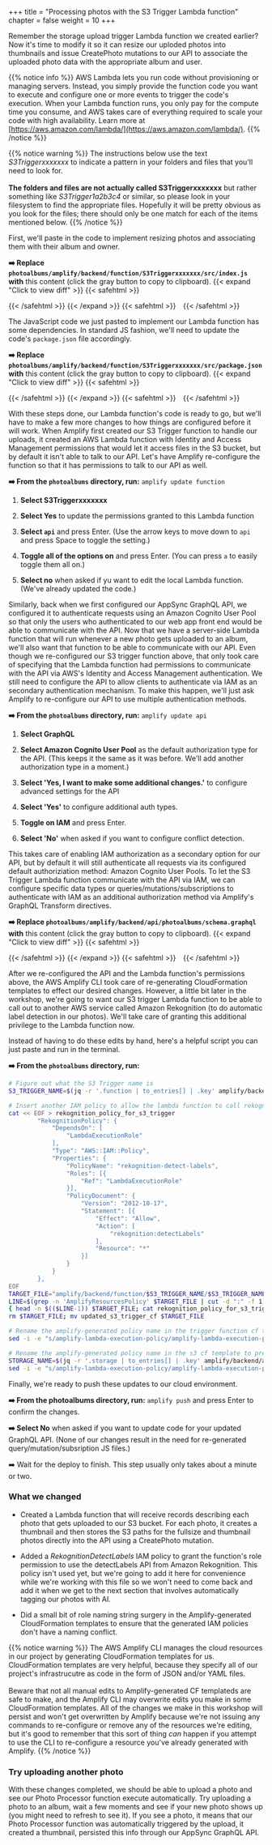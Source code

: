+++
title = "Processing photos with the S3 Trigger Lambda function"
chapter = false
weight = 10
+++

Remember the storage upload trigger Lambda function we created earlier? Now it's time to modify it so it can resize our uploded photos into thumbnails and issue CreatePhoto mutations to our API to associate the uploaded photo data with the appropriate album and user.


{{% notice info %}}
AWS Lambda lets you run code without provisioning or managing servers. Instead, you simply provide the function code you want to execute and configure one or more events to trigger the code's execution. When your Lambda function runs, you only pay for the compute time you consume, and AWS takes care of everything required to scale your code with high availability. Learn more at [https://aws.amazon.com/lambda/](https://aws.amazon.com/lambda/).
{{% /notice %}}

{{% notice warning %}}
The instructions below use the text _S3Triggerxxxxxxx_ to indicate a pattern in your folders and files that you'll need to look for.
<br/><br/>
**The folders and files are not actually called S3Triggerxxxxxxx** but rather something like _S3Trigger1a2b3c4_ or similar, so please look
in your filesystem to find the appropriate files. Hopefully it will be pretty obvious as you look for the files; there should only be
one match for each of the items mentioned below.
{{% /notice %}}


First, we'll paste in the code to implement resizing photos and associating them with their album and owner.

**➡️ Replace `photoalbums/amplify/backend/function/S3Triggerxxxxxxx/src/index.js` with** <span class="clipBtn clipboard" data-clipboard-target="#id260bdddb1669b10e2e1011a5ddaaaf036e091b0dphotoalbumsamplifybackendfunctionS3Triggerb18990d7srcindexjs">this content</span> (click the gray button to copy to clipboard). 
{{< expand "Click to view diff" >}} {{< safehtml >}}
<div id="diff-id260bdddb1669b10e2e1011a5ddaaaf036e091b0dphotoalbumsamplifybackendfunctionS3Triggerb18990d7srcindexjs"></div> <script type="text/template" data-diff-for="diff-id260bdddb1669b10e2e1011a5ddaaaf036e091b0dphotoalbumsamplifybackendfunctionS3Triggerb18990d7srcindexjs">commit 260bdddb1669b10e2e1011a5ddaaaf036e091b0d
Author: Gabe Hollombe <gabe@avantbard.com>
Date:   Fri Feb 7 12:26:26 2020 +0800

    update trigger function code and schema to handle photo uploads

diff --git a/photoalbums/amplify/backend/function/S3Triggerb18990d7/src/index.js b/photoalbums/amplify/backend/function/S3Triggerb18990d7/src/index.js
index 80d7812..796f049 100644
--- a/photoalbums/amplify/backend/function/S3Triggerb18990d7/src/index.js
+++ b/photoalbums/amplify/backend/function/S3Triggerb18990d7/src/index.js
@@ -6,11 +6,186 @@ var apiPhotoalbumsGraphQLAPIIdOutput = process.env.API_PHOTOALBUMS_GRAPHQLAPIIDO
 var apiPhotoalbumsGraphQLAPIEndpointOutput = process.env.API_PHOTOALBUMS_GRAPHQLAPIENDPOINTOUTPUT
 
 Amplify Params - DO NOT EDIT */// eslint-disable-next-line
-exports.handler = function(event, context) {
+
+require('es6-promise').polyfill();
+require('isomorphic-fetch');
+const AWS = require('aws-sdk');
+const S3 = new AWS.S3({ signatureVersion: 'v4' });
+const AUTH_TYPE = require('aws-appsync').AUTH_TYPE;
+const AWSAppSyncClient = require('aws-appsync').default;
+const uuidv4 = require('uuid/v4');
+const gql = require('graphql-tag');
+
+/*
+Note: Sharp requires native extensions to be installed in a way that is compatible
+with Amazon Linux (in order to run successfully in a Lambda execution environment).
+
+If you're not working in Cloud9, you can follow the instructions on http://sharp.pixelplumbing.com/en/stable/install/#aws-lambda how to install the module and native dependencies.
+*/
+const Sharp = require('sharp');
+
+// We'll expect these environment variables to be defined when the Lambda function is deployed
+const THUMBNAIL_WIDTH = parseInt(process.env.THUMBNAIL_WIDTH || 80, 10);
+const THUMBNAIL_HEIGHT = parseInt(process.env.THUMBNAIL_HEIGHT || 80, 10);
+
+let client = null
+
+
+async function storePhotoInfo(item) {
+  console.log('storePhotoItem', JSON.stringify(item))
+  const createPhoto = gql`
+    mutation CreatePhoto(
+      $input: CreatePhotoInput!
+      $condition: ModelPhotoConditionInput
+    ) {
+      createPhoto(input: $input, condition: $condition) {
+        id
+        albumId
+        owner
+        bucket
+        fullsize {
+          key
+          width
+          height
+        }
+        thumbnail {
+          key
+          width
+          height
+        }
+        album {
+          id
+          name
+          owner
+        }
+      }
+    }
+  `;
+
+  console.log('trying to createphoto with input', JSON.stringify(item))
+	const result = await client.mutate({ 
+      mutation: createPhoto,
+      variables: { input: item },
+      fetchPolicy: 'no-cache'
+    })
+
+  console.log('result', JSON.stringify(result))
+  return result
+  }
+
+function thumbnailKey(keyPrefix, filename) {
+	return `${keyPrefix}/resized/${filename}`;
+}
+
+function fullsizeKey(keyPrefix, filename) {
+	return `${keyPrefix}/fullsize/${filename}`;
+}
+
+function makeThumbnail(photo) {
+	return Sharp(photo).resize(THUMBNAIL_WIDTH, THUMBNAIL_HEIGHT).toBuffer();
+}
+
+async function resize(photoBody, bucketName, key) {
+  const keyPrefix = key.substr(0, key.indexOf('/upload/'))
+  const originalPhotoName = key.substr(key.lastIndexOf('/') + 1)
+  const originalPhotoDimensions = await Sharp(photoBody).metadata();
+  
+  const thumbnail = await makeThumbnail(photoBody);
+
+	await Promise.all([
+		S3.putObject({
+			Body: thumbnail,
+			Bucket: bucketName,
+			Key: thumbnailKey(keyPrefix, originalPhotoName),
+		}).promise(),
+
+		S3.copyObject({
+			Bucket: bucketName,
+			CopySource: bucketName + '/' + key,
+			Key: fullsizeKey(keyPrefix, originalPhotoName),
+		}).promise(),
+	]);
+
+	await S3.deleteObject({
+		Bucket: bucketName,
+		Key: key
+	}).promise();
+
+	return {
+		photoId: originalPhotoName,
+		
+		thumbnail: {
+			key: thumbnailKey(keyPrefix, originalPhotoName),
+			width: THUMBNAIL_WIDTH,
+			height: THUMBNAIL_HEIGHT
+		},
+
+		fullsize: {
+			key: fullsizeKey(keyPrefix, originalPhotoName),
+			width: originalPhotoDimensions.width,
+			height: originalPhotoDimensions.height
+		}
+	};
+};
+
+async function processRecord(record) {
+	const bucketName = record.s3.bucket.name;
+  const key = decodeURIComponent(record.s3.object.key.replace(/\+/g, " "));
+
+  console.log('processRecord', JSON.stringify(record))
+
+  if (record.eventName !== "ObjectCreated:Put") { console.log('Is not a new file'); return; }
+  if (! key.includes('upload/')) { console.log('Does not look like an upload from user'); return; }
+
+  const originalPhoto = await S3.getObject({ Bucket: bucketName, Key: key }).promise()
+  
+	const metadata = originalPhoto.Metadata
+  console.log('metadata', JSON.stringify(metadata))
+  console.log('resize')
+	const sizes = await resize(originalPhoto.Body, bucketName, key);    
+  console.log('sizes', JSON.stringify(sizes))
+	const id = uuidv4();
+	const item = {
+		id: id,
+		owner: metadata.owner,
+		albumId: metadata.albumid,
+    bucket: bucketName,
+    thumbnail: {
+      width: sizes.thumbnail.width,
+      height: sizes.thumbnail.height, 
+      key: sizes.thumbnail.key,
+    },
+    fullsize: {
+      width: sizes.fullsize.width,
+      height: sizes.fullsize.height,
+      key: sizes.fullsize.key,
+    }
+  }
+
+  console.log(JSON.stringify(metadata), JSON.stringify(sizes), JSON.stringify(item))
+	await storePhotoInfo(item);
+}
+
+
+exports.handler = async (event, context, callback) => {
   console.log('Received S3 event:', JSON.stringify(event, null, 2));
-  // Get the object from the event and show its content type
-  const bucket = event.Records[0].s3.bucket.name; //eslint-disable-line
-  const key = event.Records[0].s3.object.key; //eslint-disable-line
-  console.log(`Bucket: ${bucket}`, `Key: ${key}`);
-  context.done(null, 'Successfully processed S3 event'); // SUCCESS with message
+
+  client = new AWSAppSyncClient({
+    url: process.env.API_PHOTOALBUMS_GRAPHQLAPIENDPOINTOUTPUT,
+    region: process.env.REGION,
+    auth: {
+      type: AUTH_TYPE.AWS_IAM,
+      credentials: AWS.config.credentials
+    },
+    disableOffline: true
+  });
+ 
+	try {
+		event.Records.forEach(processRecord);
+		callback(null, { status: 'Photo Processed' });
+	}
+	catch (err) {
+		console.error(err);
+		callback(err);
+	}
 };
</script>
{{< /safehtml >}} {{< /expand >}}
{{< safehtml >}}
<textarea id="id260bdddb1669b10e2e1011a5ddaaaf036e091b0dphotoalbumsamplifybackendfunctionS3Triggerb18990d7srcindexjs" style="position: relative; left: -1000px; width: 1px; height: 1px;">/* Amplify Params - DO NOT EDIT
You can access the following resource attributes as environment variables from your Lambda function
var environment = process.env.ENV
var region = process.env.REGION
var apiPhotoalbumsGraphQLAPIIdOutput = process.env.API_PHOTOALBUMS_GRAPHQLAPIIDOUTPUT
var apiPhotoalbumsGraphQLAPIEndpointOutput = process.env.API_PHOTOALBUMS_GRAPHQLAPIENDPOINTOUTPUT

Amplify Params - DO NOT EDIT */// eslint-disable-next-line

require('es6-promise').polyfill();
require('isomorphic-fetch');
const AWS = require('aws-sdk');
const S3 = new AWS.S3({ signatureVersion: 'v4' });
const AUTH_TYPE = require('aws-appsync').AUTH_TYPE;
const AWSAppSyncClient = require('aws-appsync').default;
const uuidv4 = require('uuid/v4');
const gql = require('graphql-tag');

/*
Note: Sharp requires native extensions to be installed in a way that is compatible
with Amazon Linux (in order to run successfully in a Lambda execution environment).

If you're not working in Cloud9, you can follow the instructions on http://sharp.pixelplumbing.com/en/stable/install/#aws-lambda how to install the module and native dependencies.
*/
const Sharp = require('sharp');

// We'll expect these environment variables to be defined when the Lambda function is deployed
const THUMBNAIL_WIDTH = parseInt(process.env.THUMBNAIL_WIDTH || 80, 10);
const THUMBNAIL_HEIGHT = parseInt(process.env.THUMBNAIL_HEIGHT || 80, 10);

let client = null


async function storePhotoInfo(item) {
  console.log('storePhotoItem', JSON.stringify(item))
  const createPhoto = gql`
    mutation CreatePhoto(
      $input: CreatePhotoInput!
      $condition: ModelPhotoConditionInput
    ) {
      createPhoto(input: $input, condition: $condition) {
        id
        albumId
        owner
        bucket
        fullsize {
          key
          width
          height
        }
        thumbnail {
          key
          width
          height
        }
        album {
          id
          name
          owner
        }
      }
    }
  `;

  console.log('trying to createphoto with input', JSON.stringify(item))
	const result = await client.mutate({ 
      mutation: createPhoto,
      variables: { input: item },
      fetchPolicy: 'no-cache'
    })

  console.log('result', JSON.stringify(result))
  return result
  }

function thumbnailKey(keyPrefix, filename) {
	return `${keyPrefix}/resized/${filename}`;
}

function fullsizeKey(keyPrefix, filename) {
	return `${keyPrefix}/fullsize/${filename}`;
}

function makeThumbnail(photo) {
	return Sharp(photo).resize(THUMBNAIL_WIDTH, THUMBNAIL_HEIGHT).toBuffer();
}

async function resize(photoBody, bucketName, key) {
  const keyPrefix = key.substr(0, key.indexOf('/upload/'))
  const originalPhotoName = key.substr(key.lastIndexOf('/') + 1)
  const originalPhotoDimensions = await Sharp(photoBody).metadata();
  
  const thumbnail = await makeThumbnail(photoBody);

	await Promise.all([
		S3.putObject({
			Body: thumbnail,
			Bucket: bucketName,
			Key: thumbnailKey(keyPrefix, originalPhotoName),
		}).promise(),

		S3.copyObject({
			Bucket: bucketName,
			CopySource: bucketName + '/' + key,
			Key: fullsizeKey(keyPrefix, originalPhotoName),
		}).promise(),
	]);

	await S3.deleteObject({
		Bucket: bucketName,
		Key: key
	}).promise();

	return {
		photoId: originalPhotoName,
		
		thumbnail: {
			key: thumbnailKey(keyPrefix, originalPhotoName),
			width: THUMBNAIL_WIDTH,
			height: THUMBNAIL_HEIGHT
		},

		fullsize: {
			key: fullsizeKey(keyPrefix, originalPhotoName),
			width: originalPhotoDimensions.width,
			height: originalPhotoDimensions.height
		}
	};
};

async function processRecord(record) {
	const bucketName = record.s3.bucket.name;
  const key = decodeURIComponent(record.s3.object.key.replace(/\+/g, " "));

  console.log('processRecord', JSON.stringify(record))

  if (record.eventName !== "ObjectCreated:Put") { console.log('Is not a new file'); return; }
  if (! key.includes('upload/')) { console.log('Does not look like an upload from user'); return; }

  const originalPhoto = await S3.getObject({ Bucket: bucketName, Key: key }).promise()
  
	const metadata = originalPhoto.Metadata
  console.log('metadata', JSON.stringify(metadata))
  console.log('resize')
	const sizes = await resize(originalPhoto.Body, bucketName, key);    
  console.log('sizes', JSON.stringify(sizes))
	const id = uuidv4();
	const item = {
		id: id,
		owner: metadata.owner,
		albumId: metadata.albumid,
    bucket: bucketName,
    thumbnail: {
      width: sizes.thumbnail.width,
      height: sizes.thumbnail.height, 
      key: sizes.thumbnail.key,
    },
    fullsize: {
      width: sizes.fullsize.width,
      height: sizes.fullsize.height,
      key: sizes.fullsize.key,
    }
  }

  console.log(JSON.stringify(metadata), JSON.stringify(sizes), JSON.stringify(item))
	await storePhotoInfo(item);
}


exports.handler = async (event, context, callback) => {
  console.log('Received S3 event:', JSON.stringify(event, null, 2));

  client = new AWSAppSyncClient({
    url: process.env.API_PHOTOALBUMS_GRAPHQLAPIENDPOINTOUTPUT,
    region: process.env.REGION,
    auth: {
      type: AUTH_TYPE.AWS_IAM,
      credentials: AWS.config.credentials
    },
    disableOffline: true
  });
 
	try {
		event.Records.forEach(processRecord);
		callback(null, { status: 'Photo Processed' });
	}
	catch (err) {
		console.error(err);
		callback(err);
	}
};

</textarea>
{{< /safehtml >}}

The JavaScript code we just pasted to implement our Lambda function has some dependencies. In standard JS fashion, we'll need to update the code's `package.json` file accordingly.

**➡️ Replace `photoalbums/amplify/backend/function/S3Triggerxxxxxxx/src/package.json` with** <span class="clipBtn clipboard" data-clipboard-target="#id260bdddb1669b10e2e1011a5ddaaaf036e091b0dphotoalbumsamplifybackendfunctionS3Triggerb18990d7srcpackagejson">this content</span> (click the gray button to copy to clipboard). 
{{< expand "Click to view diff" >}} {{< safehtml >}}
<div id="diff-id260bdddb1669b10e2e1011a5ddaaaf036e091b0dphotoalbumsamplifybackendfunctionS3Triggerb18990d7srcpackagejson"></div> <script type="text/template" data-diff-for="diff-id260bdddb1669b10e2e1011a5ddaaaf036e091b0dphotoalbumsamplifybackendfunctionS3Triggerb18990d7srcpackagejson">commit 260bdddb1669b10e2e1011a5ddaaaf036e091b0d
Author: Gabe Hollombe <gabe@avantbard.com>
Date:   Fri Feb 7 12:26:26 2020 +0800

    update trigger function code and schema to handle photo uploads

diff --git a/photoalbums/amplify/backend/function/S3Triggerb18990d7/src/package.json b/photoalbums/amplify/backend/function/S3Triggerb18990d7/src/package.json
index 1cf57e6..74d2f66 100644
--- a/photoalbums/amplify/backend/function/S3Triggerb18990d7/src/package.json
+++ b/photoalbums/amplify/backend/function/S3Triggerb18990d7/src/package.json
@@ -1,7 +1,14 @@
 {
-  "name": "S3Triggerb18990d7",
-  "version": "2.0.0",
-  "description": "Lambda function generated by Amplify",
-  "main": "index.js",
-  "license": "Apache-2.0"
+    "name": "S3TriggerPhotoProcessor",
+    "version": "1.0.0",
+    "description": "The photo uploads processor",
+    "main": "index.js",
+    "dependencies": {
+        "aws-appsync": "^3.0.2",
+        "es6-promise": "^4.2.8",
+        "graphql-tag": "^2.10.1",
+        "isomorphic-fetch": "^2.2.1",
+        "sharp": "^0.24.0",
+        "uuid": "^3.3.2"
+    }
 }
</script>
{{< /safehtml >}} {{< /expand >}}
{{< safehtml >}}
<textarea id="id260bdddb1669b10e2e1011a5ddaaaf036e091b0dphotoalbumsamplifybackendfunctionS3Triggerb18990d7srcpackagejson" style="position: relative; left: -1000px; width: 1px; height: 1px;">{
    "name": "S3TriggerPhotoProcessor",
    "version": "1.0.0",
    "description": "The photo uploads processor",
    "main": "index.js",
    "dependencies": {
        "aws-appsync": "^3.0.2",
        "es6-promise": "^4.2.8",
        "graphql-tag": "^2.10.1",
        "isomorphic-fetch": "^2.2.1",
        "sharp": "^0.24.0",
        "uuid": "^3.3.2"
    }
}

</textarea>
{{< /safehtml >}}

With these steps done, our Lambda function's code is ready to go, but we'll have to make a few more changes to how things are configured before it will work. When Amplify first created our S3 Trigger function to handle our uploads, it created an AWS Lambda function with Identity and Access Management permissions that would let it access files in the S3 bucket, but by default it isn't able to talk to our API. Let's have Amplify re-configure the function so that it has permissions to talk to our API as well.

**➡️ From the `photoalbums` directory, run:** `amplify update function`
1. **Select S3Triggerxxxxxxx**

2. **Select Yes** to update the permissions granted to this Lambda function

3. **Select `api`** and press Enter. (Use the arrow keys to move down to `api` and press Space to toggle the setting.)

4. **Toggle all of the options on** and press Enter.  (You can press `a` to easily toggle them all on.)

5. **Select no** when asked if yu want to edit the local Lambda function. (We've already updated the code.)


Similarly, back when we first configured our AppSync GraphQL API, we configured it to authenticate requests using an Amazon Cognito User Pool so that only the users who authenticated to our web app front end would be able to communicate with the API. Now that we have a server-side Lambda function that will run whenever a new photo gets uploaded to an album, we'll also want that function to be able to communicate with our API. Even though we re-configured our S3 trigger function above, that only took care of specifying that the Lambda function had permissions to communicate with the API via AWS's Identity and Access Management authentication. We still need to configure the API to allow clients to authenticate via IAM as an secondary authentication mechanism. To make this happen, we'll just ask Amplify to re-configure our API to use multiple authentication methods.

**➡️ From the `photoalbums` directory, run:** `amplify update api`

1. **Select GraphQL** 

2. **Select Amazon Cognito User Pool** as the default authorization type for the API.  (This keeps it the same as it was before. We'll add another authorization type in a moment.)

3. **Select 'Yes, I want to make some additional changes.'** to configure advanced settings for the API

4. **Select 'Yes'** to configure additional auth types.

5. **Toggle on IAM** and press Enter.

6. **Select 'No'** when asked if you want to configure conflict detection.



This takes care of enabling IAM authorization as a secondary option for our API, but by default it will still authenticate all requests via its configured default authoriziation method: Amazon Cognito User Pools. To let the S3 Trigger Lambda function communicate with the API via IAM, we can configure specific data types or queries/mutations/subscriptions to authenticate with IAM as an additional authorization method via Amplify's GraphQL Transform directives.

**➡️ Replace `photoalbums/amplify/backend/api/photoalbums/schema.graphql` with** <span class="clipBtn clipboard" data-clipboard-target="#id260bdddb1669b10e2e1011a5ddaaaf036e091b0dphotoalbumsamplifybackendapiphotoalbumsschemagraphql">this content</span> (click the gray button to copy to clipboard). 
{{< expand "Click to view diff" >}} {{< safehtml >}}
<div id="diff-id260bdddb1669b10e2e1011a5ddaaaf036e091b0dphotoalbumsamplifybackendapiphotoalbumsschemagraphql"></div> <script type="text/template" data-diff-for="diff-id260bdddb1669b10e2e1011a5ddaaaf036e091b0dphotoalbumsamplifybackendapiphotoalbumsschemagraphql">commit 260bdddb1669b10e2e1011a5ddaaaf036e091b0d
Author: Gabe Hollombe <gabe@avantbard.com>
Date:   Fri Feb 7 12:26:26 2020 +0800

    update trigger function code and schema to handle photo uploads

diff --git a/photoalbums/amplify/backend/api/photoalbums/schema.graphql b/photoalbums/amplify/backend/api/photoalbums/schema.graphql
index 06044a4..75194c1 100644
--- a/photoalbums/amplify/backend/api/photoalbums/schema.graphql
+++ b/photoalbums/amplify/backend/api/photoalbums/schema.graphql
@@ -1,6 +1,9 @@
 type Album 
 @model 
-@auth(rules: [{allow: owner}]) {
+@auth(rules: [
+  {allow: owner},
+  {allow: private, provider: iam}
+]) {
     id: ID!
     name: String!
     photos: [Photo] @connection(keyName: "byAlbum", fields: ["id"])
@@ -9,7 +12,10 @@ type Album
 type Photo 
 @model 
 @key(name: "byAlbum", fields: ["albumId"], queryField: "listPhotosByAlbum")
-@auth(rules: [{allow: owner}]) {
+@auth(rules: [
+  {allow: owner},
+  {allow: private, provider: iam}
+]) {
     id: ID!
     albumId: ID!
     album: Album @connection(fields: ["albumId"])
@@ -22,4 +28,19 @@ type PhotoS3Info {
     key: String!
     width: Int!
     height: Int!
-}
\ No newline at end of file
+}
+
+input CreatePhotoInput {
+	id: ID
+    owner: String
+	albumId: ID!
+	bucket: String!
+	fullsize: PhotoS3InfoInput!
+	thumbnail: PhotoS3InfoInput!
+}
+
+input PhotoS3InfoInput {
+	key: String!
+	width: Int!
+	height: Int!
+}
</script>
{{< /safehtml >}} {{< /expand >}}
{{< safehtml >}}
<textarea id="id260bdddb1669b10e2e1011a5ddaaaf036e091b0dphotoalbumsamplifybackendapiphotoalbumsschemagraphql" style="position: relative; left: -1000px; width: 1px; height: 1px;">type Album 
@model 
@auth(rules: [
  {allow: owner},
  {allow: private, provider: iam}
]) {
    id: ID!
    name: String!
    photos: [Photo] @connection(keyName: "byAlbum", fields: ["id"])
}

type Photo 
@model 
@key(name: "byAlbum", fields: ["albumId"], queryField: "listPhotosByAlbum")
@auth(rules: [
  {allow: owner},
  {allow: private, provider: iam}
]) {
    id: ID!
    albumId: ID!
    album: Album @connection(fields: ["albumId"])
    bucket: String!
    fullsize: PhotoS3Info!
    thumbnail: PhotoS3Info!
}

type PhotoS3Info {
    key: String!
    width: Int!
    height: Int!
}

input CreatePhotoInput {
	id: ID
    owner: String
	albumId: ID!
	bucket: String!
	fullsize: PhotoS3InfoInput!
	thumbnail: PhotoS3InfoInput!
}

input PhotoS3InfoInput {
	key: String!
	width: Int!
	height: Int!
}

</textarea>
{{< /safehtml >}}


After we re-configured the API and the Lambda function's permissions above, the AWS Amplify CLI took care of re-generating CloudFormation templates to effect our desired changes. However, a little bit later in the workshop, we're going to want our S3 trigger Lambda function to be able to call out to another AWS service called Amazon Rekognition (to do automatic label detection in our photos). We'll take care of granting this additional privilege to the Lambda function now. 

Instead of having to do these edits by hand, here's a helpful script you can just paste and run in the terminal.

**➡️ From the `photoalbums` directory, run:**

```bash
# Figure out what the S3 Trigger name is
S3_TRIGGER_NAME=$(jq -r '.function | to_entries[] | .key' amplify/backend/amplify-meta.json)

# Insert another IAM policy to allow the lambda function to call rekognition:detectLabels
cat << EOF > rekognition_policy_for_s3_trigger
        "RekognitionPolicy": {
            "DependsOn": [
                "LambdaExecutionRole"
            ],
            "Type": "AWS::IAM::Policy",
            "Properties": {
                "PolicyName": "rekognition-detect-labels",
                "Roles": [{
                    "Ref": "LambdaExecutionRole"
                }],
                "PolicyDocument": {
                    "Version": "2012-10-17",
                    "Statement": [{
                        "Effect": "Allow",
                        "Action": [
                            "rekognition:detectLabels"
                        ],
                        "Resource": "*"
                    }]
                }
            }
        },
EOF
TARGET_FILE="amplify/backend/function/$S3_TRIGGER_NAME/$S3_TRIGGER_NAME-cloudformation-template.json"
LINE=$(grep -n 'AmplifyResourcesPolicy' $TARGET_FILE | cut -d ":" -f 1)
{ head -n $(($LINE-1)) $TARGET_FILE; cat rekognition_policy_for_s3_trigger; tail -n +$LINE $TARGET_FILE; } > updated_s3_trigger_cf
rm $TARGET_FILE; mv updated_s3_trigger_cf $TARGET_FILE

# Rename the amplify-generated policy name in the trigger function cf template to prevent conflicts
sed -i -e "s/amplify-lambda-execution-policy/amplify-lambda-execution-policy-api/" $TARGET_FILE

# Rename the amplify-generated policy name in the s3 cf template to prevent conflicts
STORAGE_NAME=$(jq -r '.storage | to_entries[] | .key' amplify/backend/amplify-meta.json)
sed -i -e "s/amplify-lambda-execution-policy/amplify-lambda-execution-policy-storage/" amplify/backend/storage/$STORAGE_NAME/s3-cloudformation-template.json
```

Finally, we're ready to push these updates to our cloud environment.

**➡️ From the photoalbums directory, run:** `amplify push` and press Enter to confirm the changes.

**➡️ Select No** when asked if you want to update code for your updated GraphQL API. (None of our changes result in the need for re-generated query/mutation/subsription JS files.)

➡️ Wait for the deploy to finish. This step usually only takes about a minute or two.

### What we changed
- Created a Lambda function that will receive records describing each photo that gets uploaded to our S3 bucket. For each photo, it creates a thumbnail and then stores the S3 paths for the fullsize and thumbnail photos directly into the API using a CreatePhoto mutation.

- Added a *RekognitionDetectLabels* IAM policy to grant the function's role permission to use the detectLabels API from Amazon Rekognition. This policy isn't used yet, but we're going to add it here for convenience while we're working with this file so we won't need to come back and add it when we get to the next section that involves automatically tagging our photos with AI.

- Did a small bit of role naming string surgery in the Amplify-generated CloudFormation templates to ensure that the generated IAM policies don't have a naming conflict.

{{% notice warning %}}
The AWS Amplify CLI manages the cloud resources in our project by generating CloudFormation templates for us. CloudFormation templates are very helpful, because they specify all of our project's infrastrucutre as code in the form of JSON and/or YAML files.
<br/> <br/>
Beware that not all manual edits to Amplify-generated CF templateds are safe to make, and the Amplify CLI may overwrite edits you make in some CloudFormation templates. All of the changes we make in this workshop will persist and won't get overwritten by Amplify because we're not issuing any commands to re-configure or remove any of the resources we're editing, but it's good to remember that this sort of thing _can_ happen if you attempt to use the CLI to re-configure a resource you've already generated with Amplify.
{{% /notice %}}

### Try uploading another photo

With these changes completed, we should be able to upload a photo and see our Photo Processor function execute automatically. Try uploading a photo to an album, wait a few moments and see if your new photo shows up (you might need to refresh to see it). If you see a photo, it means that our Photo Processor function was automatically triggered by the upload, it created a thumbnail, persisted this info through our AppSync GraphQL API.
